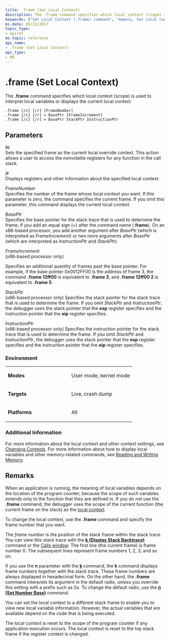 ```yaml
---
title: .frame (Set Local Context)
description: The .frame command specifies which local context (scope) is used to interpret local variables or displays the current local context.
keywords: ["Set Local Context (.frame) command", "memory, Set Local Context (.frame) command", "context, Set Local Context (.frame) command", ".frame (Set Local Context) Windows Debugging"]
ms.date: 05/23/2017
topic_type:
- apiref
ms.topic: reference
api_name:
- .frame (Set Local Context)
api_type:
- NA
---
```


# .frame (Set Local Context)


The **.frame** command specifies which local context (scope) is used to interpret local variables or displays the current local context.

```dbgcmd
.frame [/c] [/r] [FrameNumber] 
.frame [/c] [/r] = BasePtr [FrameIncrement] 
.frame [/c] [/r] = BasePtr StackPtr InstructionPtr 
```

## <span id="ddk_meta_set_local_context_dbg"></span><span id="DDK_META_SET_LOCAL_CONTEXT_DBG"></span>Parameters


<span id="________c______"></span><span id="________C______"></span> **/c**   
Sets the specified frame as the current local override context. This action allows a user to access the nonvolatile registers for any function in the call stack.

<span id="________r______"></span><span id="________R______"></span> **/r**   
Displays registers and other information about the specified local context.

<span id="_______FrameNumber______"></span><span id="_______framenumber______"></span><span id="_______FRAMENUMBER______"></span> *FrameNumber*   
Specifies the number of the frame whose local context you want. If this parameter is zero, the command specifies the current frame. If you omit this parameter, this command displays the current local context.

<span id="_______BasePtr______"></span><span id="_______baseptr______"></span><span id="_______BASEPTR______"></span> *BasePtr*   
Specifies the base pointer for the stack trace that is used to determine the frame, if you add an equal sign (=) after the command name (**.frame**). On an x86-based processor, you add another argument after *BasePtr* (which is interpreted as *FrameIncrement*) or two more arguments after *BasePtr* (which are interpreted as *InstructionPtr* and *StackPtr*).

<span id="_______FrameIncrement______"></span><span id="_______frameincrement______"></span><span id="_______FRAMEINCREMENT______"></span> *FrameIncrement*   
(x86-based processor only)

Specifies an additional quantity of frames past the base pointer. For example, if the base pointer 0x0012FF00 is the address of frame 3, the command **.frame 12ff00** is equivalent to **.frame 3**, and **.frame 12ff00 2** is equivalent to **.frame 5**.

<span id="_______StackPtr______"></span><span id="_______stackptr______"></span><span id="_______STACKPTR______"></span> *StackPtr*   
(x86-based processor only) Specifies the stack pointer for the stack trace that is used to determine the frame. If you omit *StackPtr* and *InstructionPtr*, the debugger uses the stack pointer that the **esp** register specifies and the instruction pointer that the **eip** register specifies.

<span id="_______InstructionPtr______"></span><span id="_______instructionptr______"></span><span id="_______INSTRUCTIONPTR______"></span> *InstructionPtr*   
(x86-based processor only) Specifies the instruction pointer for the stack trace that is used to determine the frame. If you omit *StackPtr* and *InstructionPtr*, the debugger uses the stack pointer that the **esp** register specifies and the instruction pointer that the **eip** register specifies.

### <span id="Environment"></span><span id="environment"></span><span id="ENVIRONMENT"></span>Environment

<table>
<colgroup>
<col width="50%" />
<col width="50%" />
</colgroup>
<tbody>
<tr class="odd">
<td align="left"><p><strong>Modes</strong></p></td>
<td align="left"><p>User mode, kernel mode</p></td>
</tr>
<tr class="even">
<td align="left"><p><strong>Targets</strong></p></td>
<td align="left"><p>Live, crash dump</p></td>
</tr>
<tr class="odd">
<td align="left"><p><strong>Platforms</strong></p></td>
<td align="left"><p>All</p></td>
</tr>
</tbody>
</table>

 

### <span id="Additional_Information"></span><span id="additional_information"></span><span id="ADDITIONAL_INFORMATION"></span>Additional Information

For more information about the local context and other context settings, see [Changing Contexts](changing-contexts.md). For more information about how to display local variables and other memory-related commands, see [Reading and Writing Memory](reading-and-writing-memory.md).

## Remarks

When an application is running, the meaning of local variables depends on the location of the program counter, because the scope of such variables extends only to the function that they are defined in. If you do not use the **.frame** command, the debugger uses the scope of the current function (the current frame on the stack) as the [local context](changing-contexts.md#local-context).

To change the local context, use the **.frame** command and specify the frame number that you want.

The *frame number* is the position of the stack frame within the stack trace. You can view this stack trace with the [**k (Display Stack Backtrace)**](k--kb--kc--kd--kp--kp--kv--display-stack-backtrace-.md) command or the [Calls window](calls-window.md). The first line (the current frame) is frame number 0. The subsequent lines represent frame numbers 1, 2, 3, and so on.

If you use the **n** parameter with the [**k**](k--kb--kc--kd--kp--kp--kv--display-stack-backtrace-.md) command, the **k** command displays frame numbers together with the stack trace. These frame numbers are always displayed in hexadecimal form. On the other hand, the **.frame** command interprets its argument in the default radix, unless you override this setting with a prefix such as 0x. To change the default radix, use the [**n (Set Number Base)**](n--set-number-base-.md) command.

You can set the local context to a different stack frame to enable you to view new local variable information. However, the actual variables that are available depend on the code that is being executed.

The local context is reset to the scope of the program counter if any application execution occurs. The local context is reset to the top stack frame if the register context is changed.

 

 





